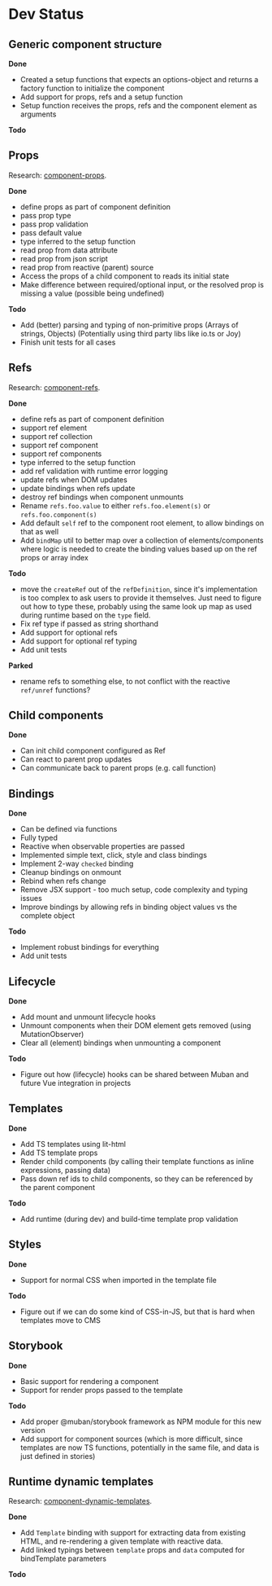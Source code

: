 # Dev Status

## Generic component structure

**Done**
+ Created a setup functions that expects an options-object and returns a factory function to
 initialize the component
+ Add support for props, refs and a setup function
+ Setup function receives the props, refs and the component element as arguments

**Todo**

## Props

Research: [component-props](docs/research/component-props.md).

**Done**
+ define props as part of component definition
+ pass prop type
+ pass prop validation
+ pass default value
+ type inferred to the setup function
+ read prop from data attribute
+ read prop from json script
+ read prop from reactive (parent) source
+ Access the props of a child component to reads its initial state
+ Make difference between required/optional input, or the resolved prop is missing a value
  (possible being undefined)

**Todo**
- Add (better) parsing and typing of non-primitive props (Arrays of strings, Objects) (Potentially
  using third party libs like io.ts or Joy)
- Finish unit tests for all cases

## Refs

Research: [component-refs](docs/research/component-refs.md).

**Done**
+ define refs as part of component definition
+ support ref element
+ support ref collection
+ support ref component
+ support ref components
+ type inferred to the setup function
+ add ref validation with runtime error logging
+ update refs when DOM updates
+ update bindings when refs update
+ destroy ref bindings when component unmounts
+ Rename `refs.foo.value` to either `refs.foo.element(s)` or `refs.foo.component(s)`
+ Add default `self` ref to the component root element, to allow bindings on that as well
+ Add `bindMap` util to better map over a collection of elements/components where logic is needed
  to create the binding values based up on the ref props or array index

**Todo**
- move the `createRef` out of the `refDefinition`, since it's implementation is too complex to ask
  users to provide it themselves. Just need to figure out how to type these, probably using the same
  look up map as used during runtime based on the `type` field.
- Fix ref type if passed as string shorthand
- Add support for optional refs
- Add support for optional ref typing
- Add unit tests

**Parked**
- rename refs to something else, to not conflict with the reactive `ref/unref` functions?


## Child components

**Done**
+ Can init child component configured as Ref
+ Can react to parent prop updates
+ Can communicate back to parent props (e.g. call function)

## Bindings

**Done**
+ Can be defined via functions
+ Fully typed
+ Reactive when observable properties are passed
+ Implemented simple text, click, style and class bindings
+ Implement 2-way `checked` binding
+ Cleanup bindings on onmount
+ Rebind when refs change
+ Remove JSX support - too much setup, code complexity and typing issues
+ Improve bindings by allowing refs in binding object values vs the complete object

**Todo**
- Implement robust bindings for everything
- Add unit tests

## Lifecycle

**Done**
+ Add mount and unmount lifecycle hooks
+ Unmount components when their DOM element gets removed (using MutationObserver)
+ Clear all (element) bindings when unmounting a component

**Todo**
- Figure out how (lifecycle) hooks can be shared between Muban and future Vue integration in
 projects 

## Templates

**Done**
+ Add TS templates using lit-html
+ Add TS template props
+ Render child components (by calling their template functions as inline expressions, passing data)
+ Pass down ref ids to child components, so they can be referenced by the parent component

**Todo**
- Add runtime (during dev) and build-time template prop validation


## Styles

**Done**
+ Support for normal CSS when imported in the template file

**Todo**
- Figure out if we can do some kind of CSS-in-JS, but that is hard when templates move to CMS

## Storybook

**Done**
+ Basic support for rendering a component
+ Support for render props passed to the template

**Todo**
- Add proper @muban/storybook framework as NPM module for this new version
- Add support for component sources (which is more difficult, since templates are now TS
 functions, potentially in the same file, and data is just defined in stories)

## Runtime dynamic templates

Research: [component-dynamic-templates](docs/research/component-dynamic-templates.md).

**Done**
+ Add `Template` binding with support for extracting data from existing HTML, and re-rendering
  a given template with reactive data.
+ Add linked typings between `template` props and `data` computed for bindTemplate parameters

**Todo**
